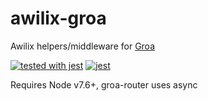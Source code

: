 # awilix-groa
Awilix helpers/middleware for [Groa](https://github.com/GroaJS/groa)

[![tested with jest](https://img.shields.io/badge/tested_with-jest-99424f.svg)](https://github.com/facebook/jest) [![jest](https://jestjs.io/img/jest-badge.svg)](https://github.com/facebook/jest)

Requires Node v7.6+, groa-router uses async

